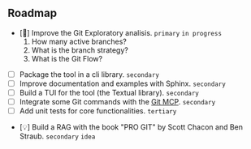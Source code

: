 ## Roadmap

- [🔨] Improve the Git Exploratory analisis. `primary` `in progress`
  1. How many active branches?
  2. What is the branch strategy?
  3. What is the Git Flow?
- [ ] Package the tool in a cli library. `secondary`
- [ ] Improve documentation and examples with Sphinx. `secondary`
- [ ] Build a TUI for the tool (the Textual library). `secondary`
- [ ] Integrate some Git commands with the [Git MCP](https://github.com/modelcontextprotocol/servers/tree/main/src/git). `secondary`
- [ ] Add unit tests for core functionalities. `tertiary`
- [💡] Build a RAG with the book "PRO GIT" by Scott Chacon and Ben Straub. `secondary` `idea`